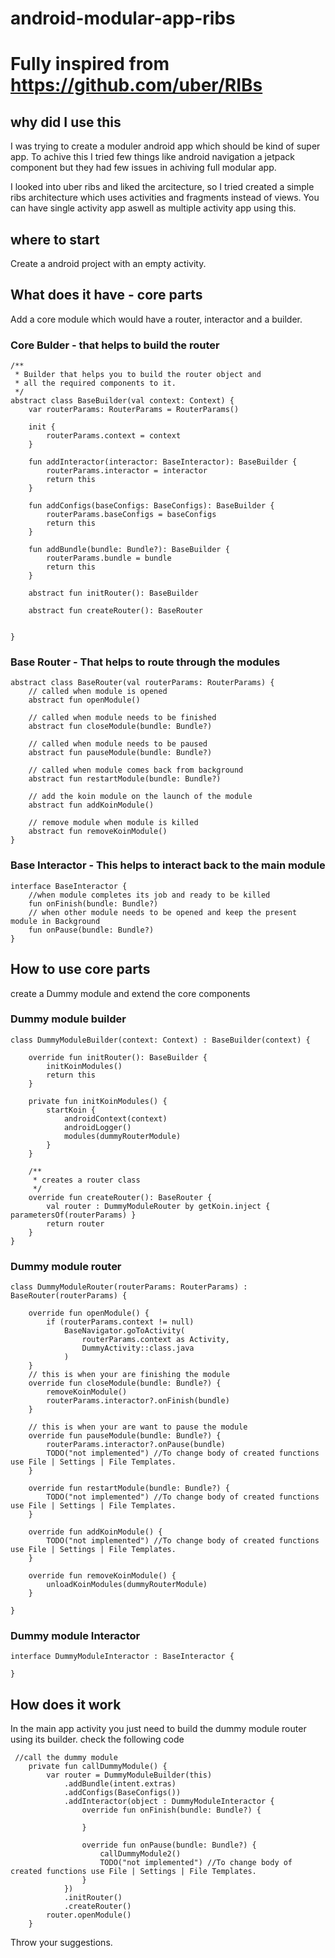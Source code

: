 # android-modular-app-ribs
# Fully inspired from https://github.com/uber/RIBs

## why did I use this
I was trying to create a moduler android app which should be kind of super app. To achive this I tried few things like android   navigation a jetpack component but they had few issues in achiving full modular app.

I looked into uber ribs and liked the arcitecture, so I tried created a simple ribs architecture which uses activities and fragments instead of views. You can have single activity app aswell as multiple activity app using this.

## where to start
Create a android project with an empty activity.

## What does it have - core parts
Add a core module which would have a router, interactor and a builder.

### Core Bulder - that helps to build the router
```
/**
 * Builder that helps you to build the router object and
 * all the required components to it.
 */
abstract class BaseBuilder(val context: Context) {
    var routerParams: RouterParams = RouterParams()

    init {
        routerParams.context = context
    }

    fun addInteractor(interactor: BaseInteractor): BaseBuilder {
        routerParams.interactor = interactor
        return this
    }

    fun addConfigs(baseConfigs: BaseConfigs): BaseBuilder {
        routerParams.baseConfigs = baseConfigs
        return this
    }

    fun addBundle(bundle: Bundle?): BaseBuilder {
        routerParams.bundle = bundle
        return this
    }

    abstract fun initRouter(): BaseBuilder

    abstract fun createRouter(): BaseRouter


}
```

### Base Router - That helps to route through the modules
```
abstract class BaseRouter(val routerParams: RouterParams) {
    // called when module is opened
    abstract fun openModule()

    // called when module needs to be finished
    abstract fun closeModule(bundle: Bundle?)

    // called when module needs to be paused
    abstract fun pauseModule(bundle: Bundle?)

    // called when module comes back from background
    abstract fun restartModule(bundle: Bundle?)

    // add the koin module on the launch of the module
    abstract fun addKoinModule()

    // remove module when module is killed
    abstract fun removeKoinModule()
}
```

### Base Interactor - This helps to interact back to the main module
```
interface BaseInteractor {
    //when module completes its job and ready to be killed
    fun onFinish(bundle: Bundle?)
    // when other module needs to be opened and keep the present module in Background
    fun onPause(bundle: Bundle?)
}
```

## How to use core parts
 create a Dummy module and extend the core components
 
### Dummy module builder
```
class DummyModuleBuilder(context: Context) : BaseBuilder(context) {

    override fun initRouter(): BaseBuilder {
        initKoinModules()
        return this
    }

    private fun initKoinModules() {
        startKoin {
            androidContext(context)
            androidLogger()
            modules(dummyRouterModule)
        }
    }

    /**
     * creates a router class
     */
    override fun createRouter(): BaseRouter {
        val router : DummyModuleRouter by getKoin.inject { parametersOf(routerParams) }
        return router
    }
}
```

### Dummy module router
```
class DummyModuleRouter(routerParams: RouterParams) : BaseRouter(routerParams) {

    override fun openModule() {
        if (routerParams.context != null)
            BaseNavigator.goToActivity(
                routerParams.context as Activity,
                DummyActivity::class.java
            )
    }
    // this is when your are finishing the module
    override fun closeModule(bundle: Bundle?) {
        removeKoinModule()
        routerParams.interactor?.onFinish(bundle)
    }

    // this is when your are want to pause the module
    override fun pauseModule(bundle: Bundle?) {
        routerParams.interactor?.onPause(bundle)
        TODO("not implemented") //To change body of created functions use File | Settings | File Templates.
    }

    override fun restartModule(bundle: Bundle?) {
        TODO("not implemented") //To change body of created functions use File | Settings | File Templates.
    }

    override fun addKoinModule() {
        TODO("not implemented") //To change body of created functions use File | Settings | File Templates.
    }

    override fun removeKoinModule() {
        unloadKoinModules(dummyRouterModule)
    }

}
```

### Dummy module Interactor
```
interface DummyModuleInteractor : BaseInteractor {

}
```

## How does it work
In the main app activity you just need to build the dummy module router using its builder.
check the following code
```
 //call the dummy module
    private fun callDummyModule() {
        var router = DummyModuleBuilder(this)
            .addBundle(intent.extras)
            .addConfigs(BaseConfigs())
            .addInteractor(object : DummyModuleInteractor {
                override fun onFinish(bundle: Bundle?) {

                }

                override fun onPause(bundle: Bundle?) {
                    callDummyModule2()
                    TODO("not implemented") //To change body of created functions use File | Settings | File Templates.
                }
            })
            .initRouter()
            .createRouter()
        router.openModule()
    }
```

Throw your suggestions.
